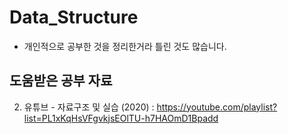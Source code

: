 # Data_Structure
- 개인적으로 공부한 것을 정리한거라 틀린 것도 많습니다.
## 도움받은 공부 자료
   2. 유튜브 - 자료구조 및 실습 (2020) : https://youtube.com/playlist?list=PL1xKqHsVFgvkjsEOlTU-h7HAOmD1Bpadd
